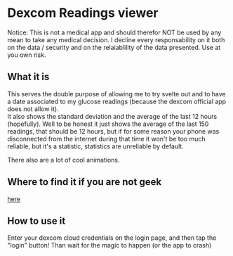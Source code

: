 # Dexcom Readings viewer

Notice: This is not a medical app and should therefor NOT be used by any mean to take any medical decision. I decline every responsability on it both on the data / security and on the relaiablility of the data presented. Use at you own risk.

## What it is

This serves the double purpose of allowing me to try svelte out and to have a date associated to my glucose readings (because the dexcom official app does not allow it).  
It also shows the standard deviation and the average of the last 12 hours (hopefully). Well to be honest it just shows the average of the last 150 readings, that should be 12 hours, but if for some reason your phone was disconnected from the internet during that time it
won't be too much reliable, but it's a statistic, statistics are unreliable by default. 

There also are a lot of cool animations.

## Where to find it if you are not geek

[here](https://dexcom-pwa.vercel.app/login)

## How to use it

Enter your dexcom cloud credentials on the login page, and then tap the "login" button! Than wait for the magic to happen (or the app to crash) 